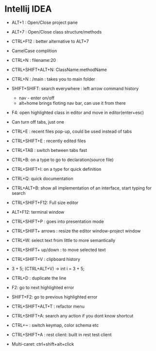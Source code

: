 # Intellij IDEA 

- ALT+1 : Open/Close project pane
- ALT+7 : Open/Close class structure/methods
- CTRL+F12 : better alternative to ALT+7
- CamelCase complition
- CTRL+N : filename:20
- CTRL+SHIFT+ALT+N: ClassName:methodName
- CTRL+N : /main : takes you to main folder
- SHIFT+SHIFT: search everywhere : left arrow command history
  - nav - enter on/off
  - alt+home brings floting nav bar, can use it from there


- F4: open highlighted class in editor and move in editor(enter+esc)

- Can turn off tabs, just one
- CTRL+E : recent files pop-up, could be used instead of tabs
- CTRL+SHIFT+E : recently edited files
- CTRL+TAB : switch between tabs fast
- CTRL+B: on a type to go to declaration(source file)
- CTRL+SHIFT+I: on a type for quick definition
- CTRL+Q: quick documentation
- CTRL+ALT+B: show all implementation of an interface, start typing for search
- CTRL+SHIFT+F12: Full size editor
- ALT+F12: terminal window
- CTRL+SHIFT+P : goes into presentation mode
- CTRL+SHIFT+ arrows : resize the editor window-project window
- CTRL+W: select text from little to more semantically
- CTRL+SHIFT+ up/down : to move selected text
- CTRL+SHIFT+V : clipboard history
- 3 + 5; (CTRL+ALT+V) -> int i = 3 + 5;
- CTRL+D : duplicate the line
- F2: go to next highlighted error
- SHIFT+F2: go to previous highlighted error
- CTRL+SHIFT+ALT+T : refactor menu
- CTRL+SHIFT+A: search any action if you dont know shortcut
- CTRL+~ : switch keymap, color schema etc
- CTRL+SHIFT+A : rest client: built in rest test client

- Multi-caret: ctrl+shift+alt+click
